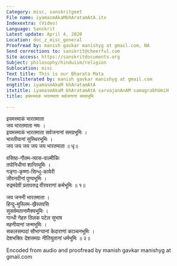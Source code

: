 ```yaml
---
Category: misc, sanskritgeet
File name: iyamasmAkaMbhAratamAtA.itx
Indexextra: (Video)
Language: Sanskrit
Latest update: April 4, 2020
Location: doc_z_misc_general
Proofread by: manish gavkar manishyg at gmail.com, NA
Send corrections to: sanskrit@cheerful.com
Site access: https://sanskritdocuments.org
Subject: philosophy/hinduism/religion
Sublocation: misc
Text title: This is our Bharata Mata
Transliterated by: manish gavkar manishyg at gmail.com
engtitle: iyamasmAkaM bhAratamAtA
itxtitle: iyamasmAkaM bhAratamAtA sarvajanAnAM samagrabhUmiH
title: इयमस्माकं भारतमाता सर्वजनानां समग्रभूमिः

---
```

  
 इयमस्माकं भारतमाता   
जय भारतमाता नमः ।  
इयमस्माकं भारतमाता सर्वजनानां समग्रभूमिः ।  
भारतीयानां सुस्थिरभूमिः ।  
जय जय जय जय जय भारतमाता ॥ धृ॥  
  
वसिष्ठ-गौतम-व्यास-वाल्मीकिः  
     तपोनिधीनां शान्तिभूमिः ।  
गङ्गा-कृष्णा-सिन्धु-कावेरी  
     जीवनदीनां पुण्यभूमिः ।  
रुद्रमदेवी प्रतापरुद्र वीरवराणां कर्मभूमिः ॥ १॥  
  
जय जननी भारतमाता ।  
हिन्दु-मुस्लिम-ख्रैस्तवसि  
     सुसर्वमतानामैक्यभूमिः ।  
गान्धी नेहरु तिलक पटेल सुभाष  
     महनीयानां जन्मभूमिः ।  
सकलसम्पदां सौभाग्यानां केदाराणां काञ्चनभूमिः ।  
देशभक्तिः देशसमग्रः नीतियुतानां धर्मभूमिः ॥ २॥  
  
  
Encoded from audio and proofread by manish gavkar manishyg at gmail.com  
  
